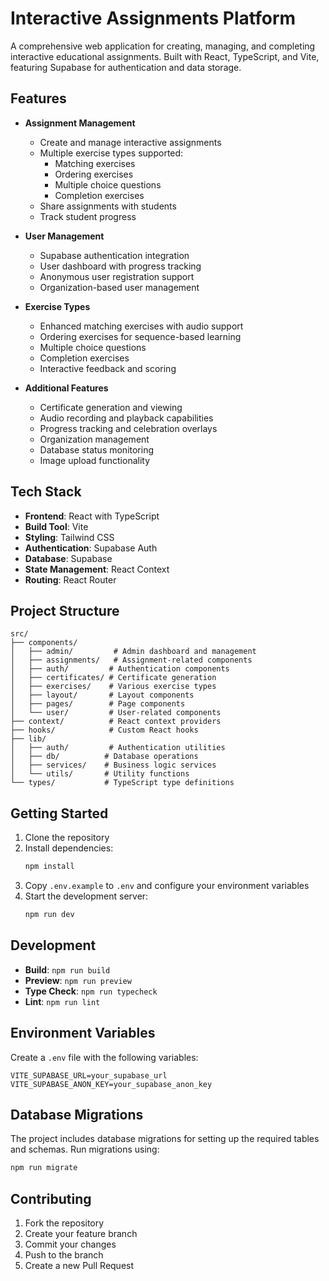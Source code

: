 # Interactive Assignments Platform

A comprehensive web application for creating, managing, and completing interactive educational assignments. Built with React, TypeScript, and Vite, featuring Supabase for authentication and data storage.

## Features

- **Assignment Management**
  - Create and manage interactive assignments
  - Multiple exercise types supported:
    - Matching exercises
    - Ordering exercises
    - Multiple choice questions
    - Completion exercises
  - Share assignments with students
  - Track student progress

- **User Management**
  - Supabase authentication integration
  - User dashboard with progress tracking
  - Anonymous user registration support
  - Organization-based user management

- **Exercise Types**
  - Enhanced matching exercises with audio support
  - Ordering exercises for sequence-based learning
  - Multiple choice questions
  - Completion exercises
  - Interactive feedback and scoring

- **Additional Features**
  - Certificate generation and viewing
  - Audio recording and playback capabilities
  - Progress tracking and celebration overlays
  - Organization management
  - Database status monitoring
  - Image upload functionality

## Tech Stack

- **Frontend**: React with TypeScript
- **Build Tool**: Vite
- **Styling**: Tailwind CSS
- **Authentication**: Supabase Auth
- **Database**: Supabase
- **State Management**: React Context
- **Routing**: React Router

## Project Structure

```
src/
├── components/
│   ├── admin/         # Admin dashboard and management
│   ├── assignments/   # Assignment-related components
│   ├── auth/         # Authentication components
│   ├── certificates/ # Certificate generation
│   ├── exercises/    # Various exercise types
│   ├── layout/       # Layout components
│   ├── pages/        # Page components
│   └── user/         # User-related components
├── context/          # React context providers
├── hooks/            # Custom React hooks
├── lib/
│   ├── auth/         # Authentication utilities
│   ├── db/          # Database operations
│   ├── services/    # Business logic services
│   └── utils/       # Utility functions
└── types/           # TypeScript type definitions
```

## Getting Started

1. Clone the repository
2. Install dependencies:
   ```bash
   npm install
   ```
3. Copy `.env.example` to `.env` and configure your environment variables
4. Start the development server:
   ```bash
   npm run dev
   ```

## Development

- **Build**: `npm run build`
- **Preview**: `npm run preview`
- **Type Check**: `npm run typecheck`
- **Lint**: `npm run lint`

## Environment Variables

Create a `.env` file with the following variables:

```
VITE_SUPABASE_URL=your_supabase_url
VITE_SUPABASE_ANON_KEY=your_supabase_anon_key
```

## Database Migrations

The project includes database migrations for setting up the required tables and schemas. Run migrations using:

```bash
npm run migrate
```

## Contributing

1. Fork the repository
2. Create your feature branch
3. Commit your changes
4. Push to the branch
5. Create a new Pull Request

